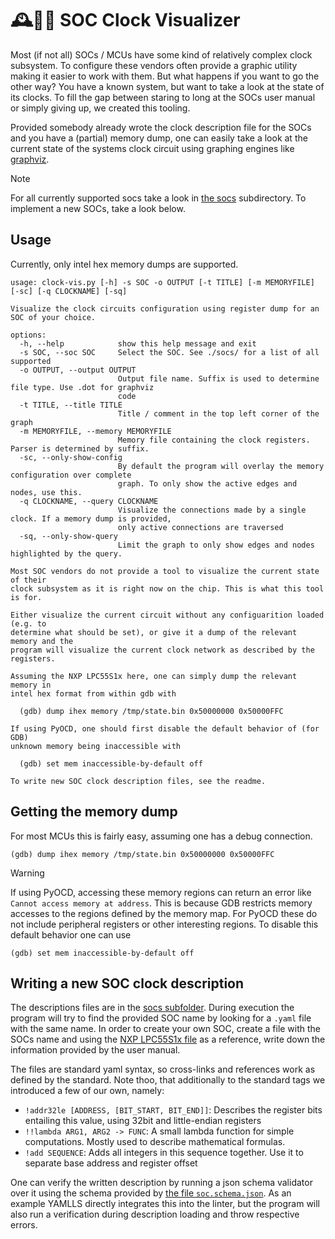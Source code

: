 # 🕰️🕵️‍♀️ SOC Clock Visualizer

Most (if not all) SOCs / MCUs have some kind of relatively complex clock
subsystem. To configure these vendors often provide a graphic utility making it
easier to work with them. But what happens if you want to go the other way? You
have a known system, but want to take a look at the state of its clocks. To
fill the gap between staring to long at the SOCs user manual or simply giving
up, we created this tooling.

Provided somebody already wrote the clock description file for the SOCs and you
have a (partial) memory dump, one can easily take a look at the current state
of the systems clock circuit using graphing engines like [graphviz][graphviz].

> [!NOTE]
> For all currently supported socs take a look in [the socs](./socs/)
> subdirectory. To implement a new SOCs, take a look below.

## Usage

Currently, only intel hex memory dumps are supported.

```
usage: clock-vis.py [-h] -s SOC -o OUTPUT [-t TITLE] [-m MEMORYFILE] [-sc] [-q CLOCKNAME] [-sq]

Visualize the clock circuits configuration using register dump for an SOC of your choice.

options:
  -h, --help            show this help message and exit
  -s SOC, --soc SOC     Select the SOC. See ./socs/ for a list of all supported
  -o OUTPUT, --output OUTPUT
                        Output file name. Suffix is used to determine file type. Use .dot for graphviz
                        code
  -t TITLE, --title TITLE
                        Title / comment in the top left corner of the graph
  -m MEMORYFILE, --memory MEMORYFILE
                        Memory file containing the clock registers. Parser is determined by suffix.
  -sc, --only-show-config
                        By default the program will overlay the memory configuration over complete
                        graph. To only show the active edges and nodes, use this.
  -q CLOCKNAME, --query CLOCKNAME
                        Visualize the connections made by a single clock. If a memory dump is provided,
                        only active connections are traversed
  -sq, --only-show-query
                        Limit the graph to only show edges and nodes highlighted by the query.

Most SOC vendors do not provide a tool to visualize the current state of their
clock subsystem as it is right now on the chip. This is what this tool is for.

Either visualize the current circuit without any configuarition loaded (e.g. to
determine what should be set), or give it a dump of the relevant memory and the
program will visualize the current clock network as described by the registers.

Assuming the NXP LPC55S1x here, one can simply dump the relevant memory in
intel hex format from within gdb with

  (gdb) dump ihex memory /tmp/state.bin 0x50000000 0x50000FFC

If using PyOCD, one should first disable the default behavior of (for GDB)
unknown memory being inaccessible with

  (gdb) set mem inaccessible-by-default off

To write new SOC clock description files, see the readme.
```

## Getting the memory dump

For most MCUs this is fairly easy, assuming one has a debug connection.

```
(gdb) dump ihex memory /tmp/state.bin 0x50000000 0x50000FFC
```

> [!WARNING]
> If using PyOCD, accessing these memory regions can return an error like `Cannot
> access memory at address`. This is because GDB restricts memory accesses to
> the regions defined by the memory map. For PyOCD these do not include
> peripheral registers or other interesting regions. To disable this default
> behavior one can use
>
> ```
> (gdb) set mem inaccessible-by-default off
> ```

## Writing a new SOC clock description

The descriptions files are in the [socs subfolder](./socs/). During execution
the program will try to find the provided SOC name by looking for a `.yaml`
file with the same name. In order to create your own SOC, create a file with
the SOCs name and using the [NXP LPC55S1x file](./socs/NXP_LPC55S1x_DS.yaml) as
a reference, write down the information provided by the user manual.

The files are standard yaml syntax, so cross-links and references work as
defined by the standard. Note thoo, that additionally to the standard tags we
introduced a few of our own, namely:

- `!addr32le [ADDRESS, [BIT_START, BIT_END]]`: Describes the register bits entailing this value, using 32bit and little-endian registers
- `!!lambda ARG1, ARG2 -> FUNC`: A small lambda function for simple computations. Mostly used to describe mathematical formulas.
- `!add SEQUENCE`: Adds all integers in this sequence together. Use it to separate base address and register offset

One can verify the written description by running a json schema validator over
it using the schema provided by [the file
`soc.schema.json`](./socs/soc.schema.json). As an example YAMLLS directly
integrates this into the linter, but the program will also run a verification
during description loading and throw respective errors.

[graphviz]: https://graphviz.org/
